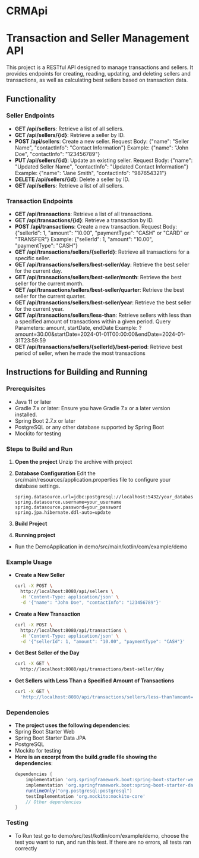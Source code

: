 # CRMApi

# Transaction and Seller Management API

This project is a RESTful API designed to manage transactions and sellers. It provides endpoints for creating, reading, updating, and deleting sellers and transactions, as well as calculating best sellers based on transaction data.

## Functionality

### Seller Endpoints
- **GET /api/sellers**: Retrieve a list of all sellers.
- **GET /api/sellers/{id}**: Retrieve a seller by ID.
- **POST /api/sellers**: Create a new seller.
  Request Body: {"name": "Seller Name", "contactInfo": "Contact Information"}
  Example: {"name": "John Doe", "contactInfo": "123456789"}
- **PUT /api/sellers/{id}**: Update an existing seller.
  Request Body: {"name": "Updated Seller Name", "contactInfo": "Updated Contact Information"}
  Example: {"name": "Jane Smith", "contactInfo": "987654321"}
- **DELETE /api/sellers/{id}**: Delete a seller by ID.
- **GET /api/sellers**: Retrieve a list of all sellers.

### Transaction Endpoints
- **GET /api/transactions**: Retrieve a list of all transactions.
- **GET /api/transactions/{id}**: Retrieve a transaction by ID.
- **POST /api/transactions**: Create a new transaction.
  Request Body: {"sellerId": 1, "amount": "10.00", "paymentType": "CASH" or "CARD" or "TRANSFER"}
  Example: {"sellerId": 1, "amount": "10.00", "paymentType": "CASH"}
- **GET /api/transactions/sellers/{sellerId}**: Retrieve all transactions for a specific seller.
- **GET /api/transactions/sellers/best-seller/day**: Retrieve the best seller for the current day.
- **GET /api/transactions/sellers/best-seller/month**: Retrieve the best seller for the current month.
- **GET /api/transactions/sellers/best-seller/quarter**: Retrieve the best seller for the current quarter.
- **GET /api/transactions/sellers/best-seller/year**: Retrieve the best seller for the current year.
- **GET /api/transactions/sellers/less-than**: Retrieve sellers with less than a specified amount of transactions within a given period.
  Query Parameters: amount, startDate, endDate
  Example: ?amount=30.00&startDate=2024-01-01T00:00:00&endDate=2024-01-31T23:59:59
- **GET /api/transactions/sellers/{sellerId}/best-period**: Retrieve best period of seller, when he made the most transactions

## Instructions for Building and Running

### Prerequisites
- Java 11 or later
- Gradle 7.x or later: Ensure you have Gradle 7.x or a later version installed.
- Spring Boot 2.7.x or later
- PostgreSQL or any other database supported by Spring Boot
- Mockito for testing

### Steps to Build and Run

1. **Open the project**
   Unzip the archive with project
   
2. **Database Configuration**
Edit the src/main/resources/application.properties file to configure your database settings.
    ```text
    spring.datasource.url=jdbc:postgresql://localhost:5432/your_database
    spring.datasource.username=your_username
    spring.datasource.password=your_password
    spring.jpa.hibernate.ddl-auto=update
    ```
3. **Build Project**

4. **Running project**
- Run the DemoApplication in demo/src/main/kotlin/com/example/demo

### Example Usage
- **Create a New Seller**
    ```bash
    curl -X POST \
      http://localhost:8080/api/sellers \
      -H 'Content-Type: application/json' \
      -d '{"name": "John Doe", "contactInfo": "123456789"}'

- **Create a New Transaction**
    ```bash
    curl -X POST \
      http://localhost:8080/api/transactions \
      -H 'Content-Type: application/json' \
      -d '{"sellerId": 1, "amount": "10.00", "paymentType": "CASH"}'

- **Get Best Seller of the Day**
    ```bash
    curl -X GET \
      http://localhost:8080/api/transactions/best-seller/day

- **Get Sellers with Less Than a Specified Amount of Transactions**
    ```bash
    curl -X GET \
      'http://localhost:8080/api/transactions/sellers/less-than?amount=30.00&startDate=2024-01-01T00:00:00&endDate=2024-01-31T23:59:59'

### Dependencies
- **The project uses the following dependencies**:
-   Spring Boot Starter Web
-   Spring Boot Starter Data JPA
-   PostgreSQL
-   Mockito for testing
- **Here is an excerpt from the build.gradle file showing the dependencies**:
  ```groovy
  dependencies {
      implementation 'org.springframework.boot:spring-boot-starter-web'
      implementation 'org.springframework.boot:spring-boot-starter-data-jpa'
      runtimeOnly("org.postgresql:postgresql")
      testImplementation 'org.mockito:mockito-core'
      // Other dependencies
  }

### Testing
- To Run test go to demo/src/test/kotlin/com/example/demo, choose the test you want to run, and run this test. If there are no errors, all tests ran correctly
